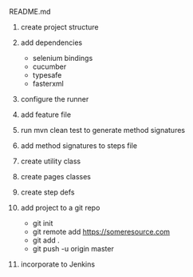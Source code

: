 README.md

1. create project structure 

2. add dependencies 
    * selenium bindings
    * cucumber 
    * typesafe
    * fasterxml

 3. configure the runner

 4. add feature file 

 5. run mvn clean test to generate method signatures 

 6. add method  signatures to steps file 

 7. create utility class 

 8. create pages classes 

 9. create step defs 

 10. add project to a git repo 

     * git init 
     * git remote add <https://someresource.com>
     * git add . 
     * git push -u origin master 

  11. incorporate to Jenkins

  



